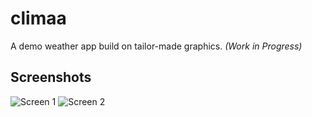 # climaa

A demo weather app build on tailor-made graphics. *(Work in Progress)*

## Screenshots
![Screen 1](https://objectstorage.eu-amsterdam-1.oraclecloud.com/n/axhex2r6stn9/b/amlphoto/o/climaa-2.png)
![Screen 2](https://objectstorage.eu-amsterdam-1.oraclecloud.com/n/axhex2r6stn9/b/amlphoto/o/climaa-1.png)
